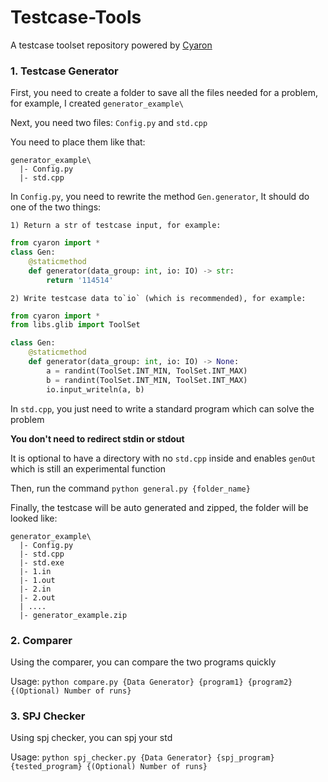 # Testcase-Tools

A testcase toolset repository powered by [Cyaron](https://github.com/luogu-dev/cyaron/)

### 1. Testcase Generator

First, you need to create a folder to save all the files needed for a problem, for example, I created `generator_example\`

Next, you need two files: `Config.py` and `std.cpp`

You need to place them like that:

```
generator_example\
  |- Config.py
  |- std.cpp
```

In `Config.py`, you need to rewrite the method `Gen.generator`, It should do one of the two things:

    1) Return a str of testcase input, for example:

```python
from cyaron import *
class Gen:
    @staticmethod
    def generator(data_group: int, io: IO) -> str: 
        return '114514'
```

    2) Write testcase data to`io` (which is recommended), for example:

```python
from cyaron import *
from libs.glib import ToolSet

class Gen:
    @staticmethod
    def generator(data_group: int, io: IO) -> None: 
        a = randint(ToolSet.INT_MIN, ToolSet.INT_MAX)
        b = randint(ToolSet.INT_MIN, ToolSet.INT_MAX)
        io.input_writeln(a, b)
```

In `std.cpp`, you just need to write a standard program which can solve the problem

**You don't need to redirect stdin or stdout**

It is optional to have a directory with no `std.cpp` inside and enables `genOut` which is still an experimental function

Then, run the command `python general.py {folder_name}`

Finally, the testcase will be auto generated and zipped, the folder will be looked like:

```
generator_example\
  |- Config.py
  |- std.cpp
  |- std.exe
  |- 1.in
  |- 1.out
  |- 2.in
  |- 2.out
  | ....
  |- generator_example.zip
```

### 2. Comparer

Using the comparer, you can compare the two programs quickly

Usage: `python compare.py {Data Generator} {program1} {program2} {(Optional) Number of runs}`

### 3. SPJ Checker

Using spj checker, you can spj your std

Usage: `python spj_checker.py {Data Generator} {spj_program} {tested_program} {(Optional) Number of runs}`
